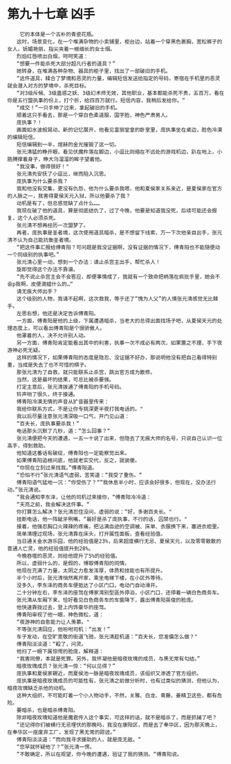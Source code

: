 # 第九十七章 凶手
        它的本体是一个古朴的青瓷花瓶。
       这时，场景变化，在一个堆满杂物的小卖铺里，柜台边，站着一个穿黑色裹胸，宽松裤子的女人，妩媚艳丽，指尖夹着一根细长的女士烟。
       烈焰红唇喷出白烟，呵呵笑道：
       “想要一件能杀死大部分超凡行者的道具？”
       她转身，在堆满各种杂物、器具的柜子里，找出了一部破旧的手机。
       “这件道具，糅合了梦境和恶灵的力量，编辑短信发送给指定的号码，寄宿在手机里的恶灵就会潜入对方的梦境中，杀死目标。
       “对3级斥候、3级蛊惑之妖、3级幻术师无效，其他职业，基本都能杀死不贵，五百万，看在你是五行盟执事的份上，打个折，给四百万就行。短信内容，我稍后发给你。“
       “成交！”一只手伸了过来，拿起破旧的手机。
       顺着这只手看去，那是一个穿白色柔道服，国字脸，神色严肃男人。
       庞执事？！
       画面如水波般晃动，新的记忆展开，他看见富丽堂皇的卧室里，庞执事坐在桌边，脸色冷漠的编辑短信。
       短信编辑到一半，煊赫的金光摧毁了这一切。
       张元清猛的睁开眼，看见伏魔杵落在脚边，小逗比则缩在不远处的游戏机边，趴在地上，小胳膊撑着身子，睁大乌溜溜的眸子望着他。
       “我没事，做得很好！"
       张元清先安抚了小逗比，继而陷入沉思。
       庞执事为什么要杀我？
       我和他没有交集，更没有仇怨，他为什么要杀我嗯，他和夏侯家关系亲近，是夏侯家在官方的人脉之一，我害得夏侯天元入狱，所以他要杀了我？
       动机是有了，但总感觉缺了点什么……
       我现在破了他的道具，算是彻底结仇了，过了今晚，他要是知道我没死，后续可能还会报复，这个人必须杀死。
       张元清不想再经历一次盟梦了。
       再者，庞执事是圣者境，这次使用道具暗杀，是不想留下线索，万一下次他亲自出手，张元清不认为自己能抗衡圣者境。
       “把这件事汇报给傅青阳？可问题是我没证据啊，没有证据的情况下，傅青阳也不能随便动一个同级别的执事吧。”
       张元清心里一动，想到一个办法：请止杀宫主出手，帮忙杀人！
       旋即觉得这个办法不靠谱。
       “先不说止杀宫主会不会答应，即便事情成了，我就有一个致命把柄落在疯批手里，她会不会p我啊，皮便滴蜡什么的…“
       请无痕大师出手？
       这个级别的人物，我请不起啊，这次救我，等于还了“愧为人父”的人情张元清感觉无比棘手。
       左思右想，他还是决定告诉傅青阳。
       一方面，傅青阳是他的上级，下属遭遇暗杀，当老大的总得出面找场子吧，从夏侯天元的处理态度上，可以看出傅青阳是个很骄傲人。
       他罩着的人，决不允许别人动。
       另一方面，傅青阳肯定能看出其中的利害，执事一次不成必有两次，如果置之不理，手下夜游神必死无疑。
       这样的情况下，如果傅青阳的态度是隐忍、没证据不好办，那说明他没有把自己看得特别重，当成是失去了也不可惜的棋子。
       那张元清为了自救，就只能联系止杀宫，跳出官方成为散修。
       当然，这是最坏的结果，可总比被杀要强。
       打定主意后，张元清拨通了傅青阳的手机号码。
       铃声响了很久，终于接通。
       傅青阳冷漠无情的声音从扩音器里传来：
       我给你联系方式，不是让你专挑深更半夜打我电话的。"
       我以后尽量注意张元清深吸一口气，开门见山道：
       “百夫长，庞执事要杀我！”
       电话那头沉默了几秒，道：“怎么回事？“
       张元清便把今天的遭遇，一五一十说了出来，但隐去了无痕大师的名号，只说自己认识一位高手，得到救助。
       他知道这番话有破绽，傅青阳也一定能察觉出来。
       如果傅青阳追根问底，他就老实交代，反之，就装傻。
       “你现在立刻过来找我。”傅青阳道。
       “恐怕不行”张元清语气虚弱，苦笑道：“我受了重伤。“
       傅青阳语气猛地一沉：“你受伤了？“”我休息半小时，应该会好很多，但现在，没办法行动。”张元清说。
       “我会通知李东泽，让他的司机过来接你，“傅青阳冷冷道：
       “天亮之前，我会解决这件事。“
       你打算怎么解决？张元清忍住没问，虚弱的说：“好，多谢百夫长。"
       挂断电话，他一阵龇牙咧嘴，“最好是杀了庞执事，不行的话，囚禁也行。"
       接着，他强忍胸口火辣辣的疼痛，把沾满血迹的空调被、床单、衣服换下来，塞进衣柜里。
       简单清理过现场，张元清靠在床头，打开属性面板，查看经验值。
       当日通关金水游乐园，他的经验值是23%，后来超度横行无忌、夏侯天元，以及零零散散的普通人亡灵，他的经验值提升到28%。
       今晚吞噬的恶灵，则给他提升了5%的经验值。
       所以，虚弱什么的，是假的，博取傅青阳的同情。
       他现在充满了力量，太阴之力愈发浑厚，体质和技能也有所提升。
       半个小时后，张元清悄然离开家，乘坐电梯下楼，在小区外等待。
       没多久，李东泽的商务车便抵达了小区门口，电动门自动滑开。
       二十分钟左右，李东泽的座驾在傅家湾别型區外停泊，小区门口，还停着一辆白色商务车。
       张元清从车厢下来，恰好看见白色商务车的车窗降下，露出傅青阳英俊的脸庞。
       他快速靠拢过去，登上内饰豪华的座驾。
       傅青阳审视了他一眼，神色微松，道：
       “夜游神的自愈能力让人羡慕。"
       不等张元清回应，他吩咐司机：“出发！”
       车子发动，在空旷宽敬的街道飞驰，张元清趁机道：“百夫长，您准備怎么做？"
       傅青阳淡淡道：“殺了，问灵。
       他扫了一眼下属惊愕的脸庞，解释道：
       "我害同僚，本就是死罪。另外，我怀凝他是暗夜玫瑰的成员，与黑无常有勾结。”
       暗夜玫瑰成员？张元清一惊：“何以见得？”
       庞执事和夏侯家親近，而夏侯池一脉是暗夜玫瑰成员，该组织又渗透了官方组织。
       庞执事是暗夜玫瑰成员的可能性有，张元清之前做分析时，也有过类似的猜测，但他认为，暗夜攻瑰缺乏杀他的动机。
       这种大组织，不可能盯着一个小人物动手，不然，关雅、白龙、青藤、姜精卫这些，都有危险。
       要暗杀，也是暗杀傅青阳。
       除非暗夜玫瑰知道他是魔君传人这个事实，可这样的话，就不是暗杀了，而是抓捕了吧？
       “还记得你们被横行无忌埋伏的那晚吗，我没在康阳区，而是去了奉华区，因为那天晚上，在奉华区一座废弃工厂，发现了黑无常的踪迹。”
       傅青阳淡淡道：“而向我寻求援助的人，就是庞无敌。“
       “您早就怀疑他了？”张元清一愣。
       “不敢确定，所以在观望，你今晚的遭遇，验证了我的猜测。“傅青阳说。